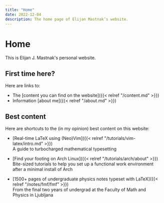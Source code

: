 ```yaml
---
title: "Home"
date: 2022-12-04
description: The home page of Elijan Mastnak’s website.
---
```


# Home

This is Elijan J. Mastnak's personal website.

## First time here?

Here are links to:

- The [content you can find on the website]({{< relref "/content.md" >}})
- Information [about me]({{< relref "/about.md" >}})

## Best content

Here are shortcuts to the (in my opinion) best content on this website:

- [Real-time LaTeX using (Neo)Vim]({{< relref "/tutorials/vim-latex/intro.md" >}})
  <br>
  A guide to turbocharged mathematical typesetting

- [Find your footing on Arch Linux]({{< relref "/tutorials/arch/about" >}})
  <br>
  Bite-sized tutorials to help you set up a functional work environment after a minimal install of Arch

- [1500+ pages of undergraduate physics notes typeset with LaTeX]({{< relref "/notes/fmf/fmf" >}})
  <br>
  From the final two years of undergrad at the Faculty of Math and Physics in Ljubljana
